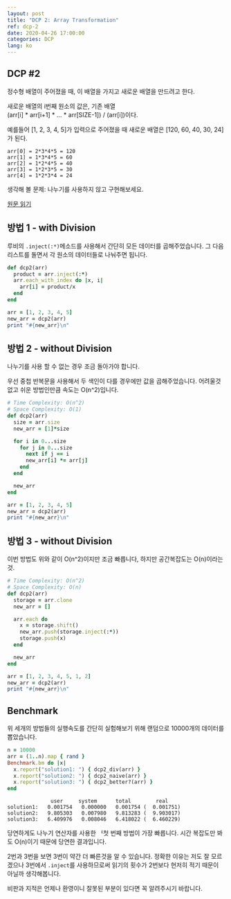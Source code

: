 ```yaml
---
layout: post
title: "DCP 2: Array Transformation"
ref: dcp-2
date: 2020-04-26 17:00:00
categories: DCP
lang: ko
---
```


## **DCP #2**

정수형 배열이 주어졌을 때, 이 배열을 가지고 새로운 배열을 만드려고 한다.

새로운 배열의 i번째 원소의 값은, 기존 배열 <br>
(arr[i] * arr[i+1] * ... * arr[SIZE-1]) / (arr[i])이다.

예를들어 [1, 2, 3, 4, 5]가 입력으로 주어졌을 때 새로운 배열은 [120, 60, 40, 30, 24]가 된다. 

```
arr[0] = 2*3*4*5 = 120
arr[1] = 1*3*4*5 = 60
arr[2] = 1*2*4*5 = 40
arr[3] = 1*2*3*5 = 30
arr[4] = 1*2*3*4 = 24
```

생각해 볼 문제: 나누기를 사용하지 않고 구현해보세요.

[원문 읽기](./en-dcp-2)

<div class="divider"></div>

## **방법 1 - with Division**

루비의 `.inject(:*)`메소드를 사용해서 간단히 모든 데이터를 곱해주었습니다. 
그 다음 리스트를 돌면서 각 원소의 데이터들로 나눠주면 됩니다.

```rb
def dcp2(arr)
  product = arr.inject(:*) 
  arr.each_with_index do |x, i|
    arr[i] = product/x
  end
end

arr = [1, 2, 3, 4, 5]
new_arr = dcp2(arr)
print "#{new_arr}\n"
```

## **방법 2 - without Division**

나누기를 사용 할 수 없는 경우 조금 돌아가야 합니다.

우선 중첩 반복문을 사용해서 두 색인이 다를 경우에만 값을 곱해주었습니다.
어려울것 없고 쉬운 방법인만큼 속도는 O(n^2)입니다. 

```rb
# Time Complexity: O(n^2)
# Space Complexity: O(1)
def dcp2(arr)
  size = arr.size
  new_arr = [1]*size

  for i in 0...size
    for j in 0...size
      next if j == i
      new_arr[i] *= arr[j]
    end
  end

  new_arr
end

arr = [1, 2, 3, 4, 5]
new_arr = dcp2(arr)
print "#{new_arr}\n"
```

## **방법 3 - without Division**

이번 방법도 위와 같이 O(n^2)이지만 조금 빠릅니다, 하지만 공간복잡도는 O(n)이라는 것.

```rb
# Time Complexity: O(n^2)
# Space Complexity: O(n)
def dcp2(arr)
  storage = arr.clone
  new_arr = []

  arr.each do
    x = storage.shift()
    new_arr.push(storage.inject(:*))
    storage.push(x)
  end

  new_arr
end

arr = [1, 2, 3, 4, 5, 1, 2]
new_arr = dcp2(arr)
print "#{new_arr}\n"
```

## Benchmark

위 세개의 방법들의 실행속도를 간단히 실험해보기 위해 랜덤으로 10000개의 데이터를 뽑았습니다.

```rb
n = 10000
arr = (1..n).map { rand }
Benchmark.bm do |x|
  x.report("solution1: ") { dcp2_div(arr) }
  x.report("solution2: ") { dcp2_naive(arr) }
  x.report("solution3: ") { dcp2_better?(arr) }
end
```
```
              user     system      total        real
solution1:   0.001754   0.000000   0.001754 (  0.001751)
solution2:   9.805303   0.007980   9.813283 (  9.903017)
solution3:   6.409976   0.008046   6.418022 (  6.460229)
```
당연하게도 나누기 연산자를 사용한 ᅥ첫 번째 방법이 가장 빠릅니다. 시간 복잡도만 봐도 O(n)이기 때문에
당연한 결과입니다.

2번과 3번을 보면 3번이 약간 더 빠른것을 알 수 있습니다. 정확한 이유는 저도 잘 모르겠으나
3번에서 `.inject`를 사용하므로써 읽기의 횟수가 2번보다 현저히 적기 때문이 아닐까 생각해봅니다.

비판과 지적은 언제나 환영이니 잘못된 부분이 있다면 꼭 알려주시기 바랍니다.
